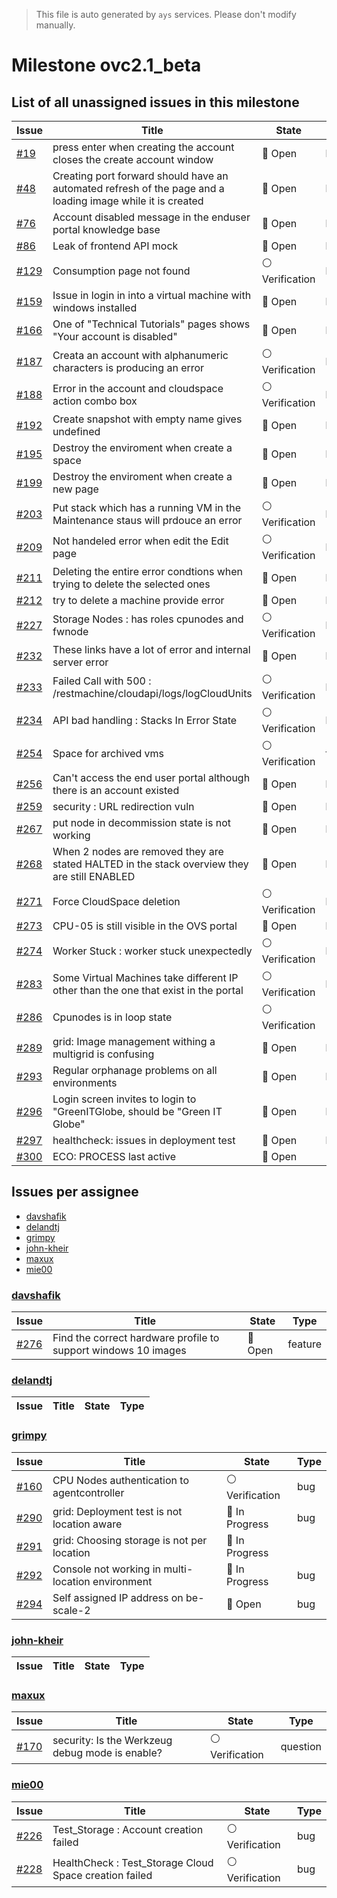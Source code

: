 > This file is auto generated by `ays` services. Please don't modify manually.

# Milestone ovc2.1_beta

## List of all unassigned issues in this milestone

|Issue|Title|State|Type|
|-----|-----|-----|---|
|[#19](https://github.com/0-complexity/openvcloud/issues/19)|press enter when creating the account closes the create account window|:red_circle: Open|bug|
|[#48](https://github.com/0-complexity/openvcloud/issues/48)|Creating port forward should have an automated refresh of the page and a loading image while it is created|:red_circle: Open|bug|
|[#76](https://github.com/0-complexity/openvcloud/issues/76)|Account disabled message in the enduser portal knowledge base|:red_circle: Open|bug|
|[#86](https://github.com/0-complexity/openvcloud/issues/86)|Leak of frontend API mock|:red_circle: Open|bug|
|[#129](https://github.com/0-complexity/openvcloud/issues/129)|Consumption page not found|:white_circle: Verification|bug|
|[#159](https://github.com/0-complexity/openvcloud/issues/159)|Issue in login in into a virtual machine with windows installed|:red_circle: Open|bug|
|[#166](https://github.com/0-complexity/openvcloud/issues/166)|One of "Technical Tutorials" pages shows "Your account is disabled"|:red_circle: Open|bug|
|[#187](https://github.com/0-complexity/openvcloud/issues/187)|Creata an account with alphanumeric characters is producing an error|:white_circle: Verification|bug|
|[#188](https://github.com/0-complexity/openvcloud/issues/188)|Error in the account and cloudspace  action combo box|:white_circle: Verification|bug|
|[#192](https://github.com/0-complexity/openvcloud/issues/192)|Create snapshot with empty name gives undefined|:red_circle: Open|bug|
|[#195](https://github.com/0-complexity/openvcloud/issues/195)|Destroy the enviroment when create a space|:red_circle: Open|bug|
|[#199](https://github.com/0-complexity/openvcloud/issues/199)|Destroy the enviroment when create a new page|:red_circle: Open|bug|
|[#203](https://github.com/0-complexity/openvcloud/issues/203)|Put stack which has a running VM in the Maintenance staus will prdouce an error|:white_circle: Verification|bug|
|[#209](https://github.com/0-complexity/openvcloud/issues/209)|Not handeled error when edit the Edit page|:white_circle: Verification|bug|
|[#211](https://github.com/0-complexity/openvcloud/issues/211)|Deleting the entire error condtions when trying to delete the selected ones|:red_circle: Open|bug|
|[#212](https://github.com/0-complexity/openvcloud/issues/212)|try to delete a machine provide error|:red_circle: Open|bug|
|[#227](https://github.com/0-complexity/openvcloud/issues/227)|Storage Nodes : has roles cpunodes and fwnode|:white_circle: Verification|bug|
|[#232](https://github.com/0-complexity/openvcloud/issues/232)|These links have a lot of error and internal server error|:red_circle: Open|bug|
|[#233](https://github.com/0-complexity/openvcloud/issues/233)|Failed Call with 500 : /restmachine/cloudapi/logs/logCloudUnits|:white_circle: Verification|bug|
|[#234](https://github.com/0-complexity/openvcloud/issues/234)|API  bad handling : Stacks In Error State|:white_circle: Verification|bug|
|[#254](https://github.com/0-complexity/openvcloud/issues/254)|Space for archived vms |:white_circle: Verification|feature|
|[#256](https://github.com/0-complexity/openvcloud/issues/256)|Can't access the end user portal although there is an account existed|:red_circle: Open|bug|
|[#259](https://github.com/0-complexity/openvcloud/issues/259)|security : URL redirection vuln|:red_circle: Open|bug|
|[#267](https://github.com/0-complexity/openvcloud/issues/267)|put node in decommission state is not working|:red_circle: Open|bug|
|[#268](https://github.com/0-complexity/openvcloud/issues/268)|When 2 nodes are removed they are stated HALTED in the stack overview they are still ENABLED|:red_circle: Open|bug|
|[#271](https://github.com/0-complexity/openvcloud/issues/271)|Force CloudSpace deletion|:white_circle: Verification|bug|
|[#273](https://github.com/0-complexity/openvcloud/issues/273)|CPU-05 is still visible in the OVS portal|:red_circle: Open|bug|
|[#274](https://github.com/0-complexity/openvcloud/issues/274)|Worker Stuck : worker stuck unexpectedly|:white_circle: Verification|bug|
|[#283](https://github.com/0-complexity/openvcloud/issues/283)|Some Virtual Machines take different IP other than the one that exist in the portal|:white_circle: Verification|bug|
|[#286](https://github.com/0-complexity/openvcloud/issues/286)|Cpunodes is  in loop state|:white_circle: Verification||
|[#289](https://github.com/0-complexity/openvcloud/issues/289)|grid: Image management withing a multigrid is confusing|:red_circle: Open|bug|
|[#293](https://github.com/0-complexity/openvcloud/issues/293)|Regular orphanage problems on all environments|:red_circle: Open|bug|
|[#296](https://github.com/0-complexity/openvcloud/issues/296)|Login screen invites to login to "GreenITGlobe, should be "Green IT Globe"|:red_circle: Open|bug|
|[#297](https://github.com/0-complexity/openvcloud/issues/297)|healthcheck: issues in deployment test|:red_circle: Open|bug|
|[#300](https://github.com/0-complexity/openvcloud/issues/300)|ECO: PROCESS last active|:red_circle: Open||


## Issues per assignee
- [davshafik](#davshafik)
- [delandtj](#delandtj)
- [grimpy](#grimpy)
- [john-kheir](#john-kheir)
- [maxux](#maxux)
- [mie00](#mie00)



### [davshafik](https://github.com/davshafik)

|Issue|Title|State|Type|
|-----|-----|-----|----|
|[#276](https://github.com/0-complexity/openvcloud/issues/276)|Find the correct hardware profile to support windows 10 images|:red_circle: Open|feature|


### [delandtj](https://github.com/delandtj)

|Issue|Title|State|Type|
|-----|-----|-----|----|


### [grimpy](https://github.com/grimpy)

|Issue|Title|State|Type|
|-----|-----|-----|----|
|[#160](https://github.com/0-complexity/openvcloud/issues/160)|CPU Nodes authentication to agentcontroller|:white_circle: Verification|bug|
|[#290](https://github.com/0-complexity/openvcloud/issues/290)|grid: Deployment test is not location aware|:large_blue_circle: In Progress|bug|
|[#291](https://github.com/0-complexity/openvcloud/issues/291)|grid: Choosing storage is not per location|:large_blue_circle: In Progress||
|[#292](https://github.com/0-complexity/openvcloud/issues/292)|Console not working in multi-location environment|:large_blue_circle: In Progress|bug|
|[#294](https://github.com/0-complexity/openvcloud/issues/294)|Self assigned IP address on be-scale-2|:red_circle: Open|bug|


### [john-kheir](https://github.com/john-kheir)

|Issue|Title|State|Type|
|-----|-----|-----|----|


### [maxux](https://github.com/maxux)

|Issue|Title|State|Type|
|-----|-----|-----|----|
|[#170](https://github.com/0-complexity/openvcloud/issues/170)|security: Is the Werkzeug debug mode is enable?|:white_circle: Verification|question|


### [mie00](https://github.com/mie00)

|Issue|Title|State|Type|
|-----|-----|-----|----|
|[#226](https://github.com/0-complexity/openvcloud/issues/226)|Test_Storage : Account creation failed|:white_circle: Verification|bug|
|[#228](https://github.com/0-complexity/openvcloud/issues/228)|HealthCheck : Test_Storage  Cloud Space creation failed|:white_circle: Verification|bug|

